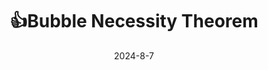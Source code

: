 ---
title: "👍Bubble Necessity Theorem"
collection: publications
link: https://doi.org/10.1086/732528
venue: "Journal of Political Economy"
date: 2024-8-7
tags:
  - theoretical
  - macro
  - finance
coauthor: "Tomohiro Hirano"
wpurl: https://arxiv.org/abs/2305.08268
slides: https://alexisakira.github.io/files/slides/slides_necessity.pdf
---